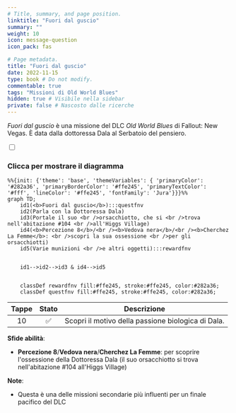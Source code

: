 ```yaml
---
# Title, summary, and page position.
linktitle: "Fuori dal guscio" 
summary: ""
weight: 10
icon: message-question
icon_pack: fas

# Page metadata.
title: "Fuori dal guscio"
date: 2022-11-15
type: book # Do not modify.
commentable: true
tags: "Missioni di Old World Blues"
hidden: true # Visibile nella sidebar
private: false # Nascosto dalle ricerche
---
```


<div class="fnv">


*Fuori dal guscio* è una missione del DLC *Old World Blues* di Fallout: New Vegas. È data dalla dottoressa Dala al Serbatoio del pensiero.


<section class="chart-collapse">
<input type="checkbox" name="collapse2" id="handle2">
<h3 class="handle">
<label for="handle2">Clicca per mostrare il diagramma</label>
</h3>
<div class="content">

```mermaid
%%{init: {'theme': 'base', 'themeVariables': { 'primaryColor': '#282a36', 'primaryBorderColor': '#ffe245', 'primaryTextColor': '#fff', 'lineColor': '#ffe245', 'fontFamily': 'Jura'}}}%%
graph TD;
    id1(<b>Fuori dal guscio</b>):::questfnv
    id2(Parla con la Dottoressa Dala)
    id3(Portale il suo <br />orsacchiotto, che si <br />trova nell'abitazione #104 <br />all'Higgs Village)
    id4(<b>Percezione 8</b>/<br /><b>Vedova nera</b>/<br /><b>Cherchez La Femme</b>: <br />scopri la sua ossessione <br />per gli orsacchiotti)
    id5(Varie munizioni <br />e altri oggetti):::rewardfnv

    
    id1-->id2-->id3 & id4-->id5
    
    
    classDef rewardfnv fill:#ffe245, stroke:#ffe245, color:#282a36;
    classDef questfnv fill:#ffe245, stroke:#ffe245, color:#282a36;
```

</div>
</section>

| Tappe |       Stato        | Descrizione |
|:-----:|:------------------:| ----------- |
|                           10                          | :white_check_mark: | Scopri il motivo della passione biologica di Dala.                                                                                                                          |



**Sfide abilità**:
- **Percezione 8**/**Vedova nera**/**Cherchez La Femme**: per scoprire l'ossessione della Dottoressa Dala (il suo orsacchiotto si trova nell'abitazione #104 all'Higgs Village)



**Note**:
- Questa è una delle missioni secondarie più influenti per un finale pacifico del DLC


</div>


